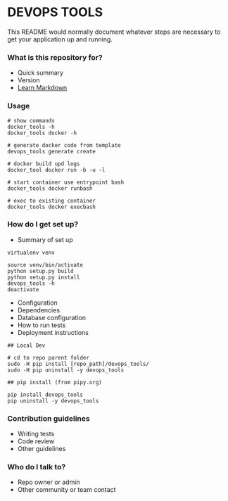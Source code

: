 # DEVOPS TOOLS #

This README would normally document whatever steps are necessary to get your application up and running.

### What is this repository for? ###

* Quick summary
* Version
* [Learn Markdown](https://bitbucket.org/tutorials/markdowndemo)

### Usage ###

```
# show commands
docker_tools -h
docker_tools docker -h

# generate docker code from template
devops_tools generate create

# docker build upd logs
docker_tool docker run -b -u -l

# start container use entrypoint bash
docker_tools docker runbash

# exec to existing container
docker_tools docker execbash
```

### How do I get set up? ###

* Summary of set up

```
virtualenv venv

source venv/bin/activate
python setup.py build
python setup.py install
devops_tools -h
deactivate

```

* Configuration
* Dependencies
* Database configuration
* How to run tests
* Deployment instructions

```
## Local Dev

# cd to repo parent folder
sudo -H pip install [repo_path]/devops_tools/
sudo -H pip uninstall -y devops_tools

## pip install (from pipy.org)

pip install devops_tools
pip uninstall -y devops_tools

```

### Contribution guidelines ###

* Writing tests
* Code review
* Other guidelines

### Who do I talk to? ###

* Repo owner or admin
* Other community or team contact